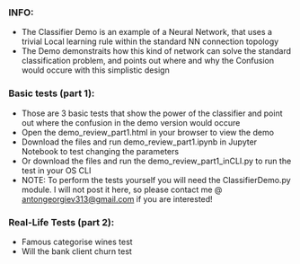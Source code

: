 ### INFO:
- The Classifier Demo is an example of a Neural Network, that uses a trivial Local learning rule within the standard NN connection topology
- The Demo demonstraits how this kind of network can solve the standard classification problem, and points out where and why the Confusion would occure with this simplistic design

### Basic tests (part 1):
- Those are 3 basic tests that show the power of the classifier and point out where the confusion in the demo version would occure
- Open the demo_review_part1.html in your browser to view the demo
- Download the files and run demo_review_part1.ipynb in Jupyter Notebook to test changing the parameters
- Or download the files and run the demo_review_part1_inCLI.py to run the test in your OS CLI
- NOTE: To perform the tests yourself you will need the ClassifierDemo.py module. I will not post it here, so please contact me @ antongeorgiev313@gmail.com if you are interested!

### Real-Life Tests (part 2):
- Famous categorise wines test
- Will the bank client churn test
